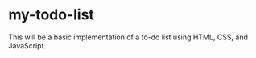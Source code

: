 # my-todo-list

This will be a basic implementation of a to-do list using HTML, CSS, and JavaScript.